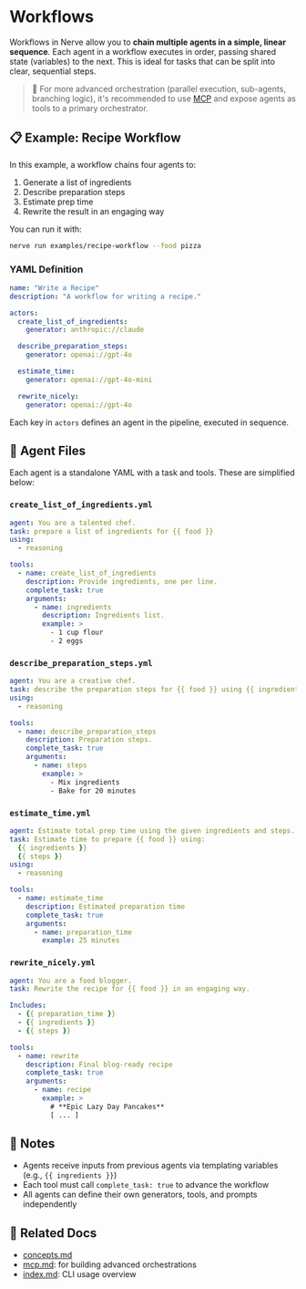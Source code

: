 # Workflows

Workflows in Nerve allow you to **chain multiple agents in a simple, linear sequence**. Each agent in a workflow executes in order, passing shared state (variables) to the next. This is ideal for tasks that can be split into clear, sequential steps.

> 📌 For more advanced orchestration (parallel execution, sub-agents, branching logic), it's recommended to use [MCP](mcp.md) and expose agents as tools to a primary orchestrator.

## 📋 Example: Recipe Workflow

In this example, a workflow chains four agents to:
1. Generate a list of ingredients
2. Describe preparation steps
3. Estimate prep time
4. Rewrite the result in an engaging way

You can run it with:
```bash
nerve run examples/recipe-workflow --food pizza
```

### YAML Definition
```yaml
name: "Write a Recipe"
description: "A workflow for writing a recipe."

actors:
  create_list_of_ingredients:
    generator: anthropic://claude

  describe_preparation_steps:
    generator: openai://gpt-4o

  estimate_time:
    generator: openai://gpt-4o-mini

  rewrite_nicely:
    generator: openai://gpt-4o
```
Each key in `actors` defines an agent in the pipeline, executed in sequence.

## 🧠 Agent Files
Each agent is a standalone YAML with a task and tools. These are simplified below:

### `create_list_of_ingredients.yml`
```yaml
agent: You are a talented chef.
task: prepare a list of ingredients for {{ food }}
using:
  - reasoning

tools:
  - name: create_list_of_ingredients
    description: Provide ingredients, one per line.
    complete_task: true
    arguments:
      - name: ingredients
        description: Ingredients list.
        example: >
          - 1 cup flour
          - 2 eggs
```

### `describe_preparation_steps.yml`
```yaml
agent: You are a creative chef.
task: describe the preparation steps for {{ food }} using {{ ingredients }}
using:
  - reasoning

tools:
  - name: describe_preparation_steps
    description: Preparation steps.
    complete_task: true
    arguments:
      - name: steps
        example: >
          - Mix ingredients
          - Bake for 20 minutes
```

### `estimate_time.yml`
```yaml
agent: Estimate total prep time using the given ingredients and steps.
task: Estimate time to prepare {{ food }} using:
  {{ ingredients }}
  {{ steps }}
using:
  - reasoning

tools:
  - name: estimate_time
    description: Estimated preparation time
    complete_task: true
    arguments:
      - name: preparation_time
        example: 25 minutes
```

### `rewrite_nicely.yml`
```yaml
agent: You are a food blogger.
task: Rewrite the recipe for {{ food }} in an engaging way.

Includes:
  - {{ preparation_time }}
  - {{ ingredients }}
  - {{ steps }}

tools:
  - name: rewrite
    description: Final blog-ready recipe
    complete_task: true
    arguments:
      - name: recipe
        example: >
          # **Epic Lazy Day Pancakes**
          [ ... ]
```

## 📎 Notes
- Agents receive inputs from previous agents via templating variables (e.g., `{{ ingredients }}`)
- Each tool must call `complete_task: true` to advance the workflow
- All agents can define their own generators, tools, and prompts independently

## 🧭 Related Docs
- [concepts.md](concepts.md#workflows)
- [mcp.md](mcp.md): for building advanced orchestrations
- [index.md](index.md): CLI usage overview

